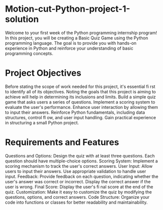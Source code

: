 # Motion-cut-Python-project-1-solution
Welcome to your first week of the Python programming internship program! In this project, you will be creating a Basic Quiz Game using the Python programming language. The goal is to provide you with hands-on experience in Python and reinforce your understanding of basic programming concepts.
# Project Objectives
Before stating the scope of work needed for this project, it's essential fi rst to identify all of its objectives. Noting the goals that this project is aiming to achieve will help in determining its inclusions and limits.
Build a simple quiz game that asks users a series of questions.
Implement a scoring system to evaluate the user's performance.
Enhance user interaction by allowing them to input their answers.
Reinforce Python fundamentals, including data structures, control fl ow, and user input handling.
Gain practical experience in structuring a small Python project.
# Requirements and Features
Questions and Options:
Design the quiz with at least three questions. Each question should have multiple-choice options.
Scoring System:
Implement a scoring mechanism to track the user's correct answers.
User Input:
Allow users to input their answers. Use appropriate validation to handle user input.
Feedback:
Provide feedback on each question, indicating whether the user's answer was correct or incorrect. Display the correct answer if the user is wrong.
Final Score:
Display the user's fi nal score at the end of the quiz.
Customization:
Make it easy to customize the quiz by modifying the questions, options, and correct answers.
Code Structure:
Organize your code into functions or classes for better readability and maintainability.
